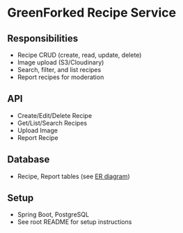 # GreenForked Recipe Service

## Responsibilities
- Recipe CRUD (create, read, update, delete)
- Image upload (S3/Cloudinary)
- Search, filter, and list recipes
- Report recipes for moderation

## API
- Create/Edit/Delete Recipe
- Get/List/Search Recipes
- Upload Image
- Report Recipe

## Database
- Recipe, Report tables (see [ER diagram](../../diagrams/er-diagram.png))

## Setup
- Spring Boot, PostgreSQL
- See root README for setup instructions 